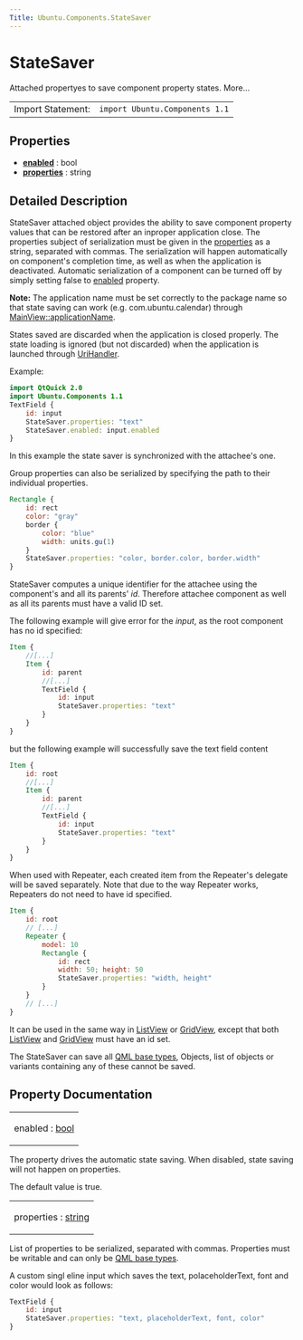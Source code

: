 ```yaml
---
Title: Ubuntu.Components.StateSaver
---
```

        
StateSaver
==========

<span class="subtitle"></span>
Attached propertyes to save component property states. More...

|                   |                                |
|-------------------|--------------------------------|
| Import Statement: | `import Ubuntu.Components 1.1` |

<span id="properties"></span>
Properties
----------

-   ****[enabled](#enabled-prop)**** : bool
-   ****[properties](#properties-prop)**** : string

<span id="details"></span>
Detailed Description
--------------------

StateSaver attached object provides the ability to save component property values that can be restored after an inproper application close. The properties subject of serialization must be given in the [properties](#properties-prop) as a string, separated with commas. The serialization will happen automatically on component's completion time, as well as when the application is deactivated. Automatic serialization of a component can be turned off by simply setting false to [enabled](#enabled-prop) property.

**Note:** The application name must be set correctly to the package name so that state saving can work (e.g. com.ubuntu.calendar) through [MainView::applicationName](../Ubuntu.Components.MainView.md#applicationName-prop).

States saved are discarded when the application is closed properly. The state loading is ignored (but not discarded) when the application is launched through [UriHandler](../Ubuntu.Components.UriHandler.md).

Example:

``` qml
import QtQuick 2.0
import Ubuntu.Components 1.1
TextField {
    id: input
    StateSaver.properties: "text"
    StateSaver.enabled: input.enabled
}
```

In this example the state saver is synchronized with the attachee's one.

Group properties can also be serialized by specifying the path to their individual properties.

``` qml
Rectangle {
    id: rect
    color: "gray"
    border {
        color: "blue"
        width: units.gu(1)
    }
    StateSaver.properties: "color, border.color, border.width"
}
```

StateSaver computes a unique identifier for the attachee using the component's and all its parents' *id*. Therefore attachee component as well as all its parents must have a valid ID set.

The following example will give error for the *input*, as the root component has no id specified:

``` qml
Item {
    //[...]
    Item {
        id: parent
        //[...]
        TextField {
            id: input
            StateSaver.properties: "text"
        }
    }
}
```

but the following example will successfully save the text field content

``` qml
Item {
    id: root
    //[...]
    Item {
        id: parent
        //[...]
        TextField {
            id: input
            StateSaver.properties: "text"
        }
    }
}
```

When used with Repeater, each created item from the Repeater's delegate will be saved separately. Note that due to the way Repeater works, Repeaters do not need to have id specified.

``` qml
Item {
    id: root
    // [...]
    Repeater {
        model: 10
        Rectangle {
            id: rect
            width: 50; height: 50
            StateSaver.properties: "width, height"
        }
    }
    // [...]
}
```

It can be used in the same way in [ListView](../QtQuick.ListView.md) or [GridView](../QtQuick.GridView.md), except that both [ListView](../QtQuick.ListView.md) and [GridView](../QtQuick.GridView.md) must have an id set.

The StateSaver can save all [QML base types](../QtQml.qtqml-typesystem-basictypes.md), Objects, list of objects or variants containing any of these cannot be saved.

Property Documentation
----------------------

<table>
<colgroup>
<col width="100%" />
</colgroup>
<tbody>
<tr class="odd">
<td><p><span id="enabled-prop"></span><span class="name">enabled</span> : <span class="type"><a href="http://qt-project.org/doc/qt-5.3/qml-bool.html">bool</a></span></p></td>
</tr>
</tbody>
</table>

The property drives the automatic state saving. When disabled, state saving will not happen on properties.

The default value is true.

<table>
<colgroup>
<col width="100%" />
</colgroup>
<tbody>
<tr class="odd">
<td><p><span id="properties-prop"></span><span class="name">properties</span> : <span class="type"><a href="http://qt-project.org/doc/qt-5.3/qml-string.html">string</a></span></p></td>
</tr>
</tbody>
</table>

List of properties to be serialized, separated with commas. Properties must be writable and can only be [QML base types](../QtQml.qtqml-typesystem-basictypes.md).

A custom singl eline input which saves the text, polaceholderText, font and color would look as follows:

``` qml
TextField {
    id: input
    StateSaver.properties: "text, placeholderText, font, color"
}
```

